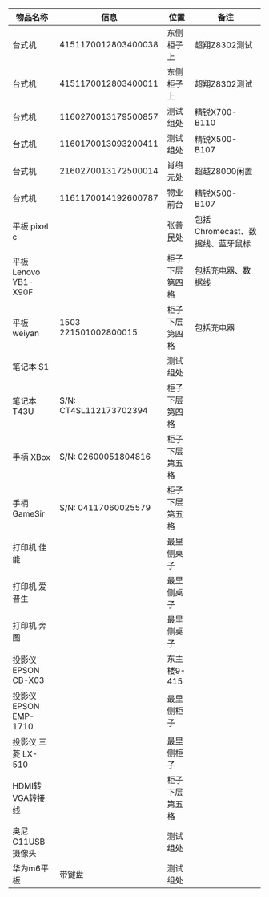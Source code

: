 物品名称|信息|位置|备注|
-----|-----|-----|-----|
台式机|4151170012803400038|东侧柜子上|超翔Z8302测试|
台式机|4151170012803400011|东侧柜子上|超翔Z8302测试|
台式机|1160270013179500857|测试组处|精锐X700-B110|
台式机|1160170013093200411|测试组处|精锐X500-B107|
台式机|2160270013172500014|肖络元处|超越Z8000闲置|
台式机|1161170014192600787|物业前台|精锐X500-B107|
平板 pixel c||张善民处|包括Chromecast、数据线、蓝牙鼠标|
平板 Lenovo YB1-X90F||柜子下层第四格|包括充电器、数据线|
平板 weiyan|1503 221501002800015|柜子下层第四格|包括充电器|
笔记本 S1||测试组处||
笔记本 T43U|S/N: CT4SL112173702394|柜子下层第四格||
手柄 XBox|S/N: 02600051804816|柜子下层第五格||
手柄 GameSir|S/N: 04117060025579|柜子下层第五格||
打印机 佳能||最里侧桌子||
打印机 爱普生||最里侧桌子||
打印机 奔图||最里侧桌子||
投影仪 EPSON CB-X03||东主楼9-415||
投影仪 EPSON EMP-1710||最里侧柜子||
投影仪 三菱 LX-510||最里侧柜子||
HDMI转VGA转接线||柜子下层第五格||
奥尼C11USB摄像头||测试组处||
华为m6平板|带键盘|测试组处||
